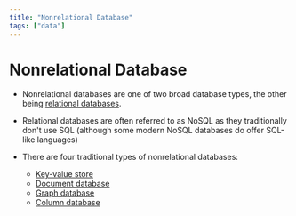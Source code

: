 ```yaml
---
title: "Nonrelational Database"
tags: ["data"]
---
```


# Nonrelational Database

- Nonrelational databases are one of two broad database types, the other being [relational databases][relational_database].

- Relational databases are often referred to as NoSQL as they traditionally don't use SQL (although some modern NoSQL databases do offer SQL-like languages)

- There are four traditional types of nonrelational databases:
    - [Key-value store][keyvalue]
    - [Document database][document_database]
    - [Graph database][graph_database]
    - [Column database][column_database]

[relational_database]: ./relational_database.md
[keyvalue]: ./keyvalue_store.md
[document_database]: ./document_database.md
[graph_database]: ./graph_database.md
[column_database]: ./column_database.md
